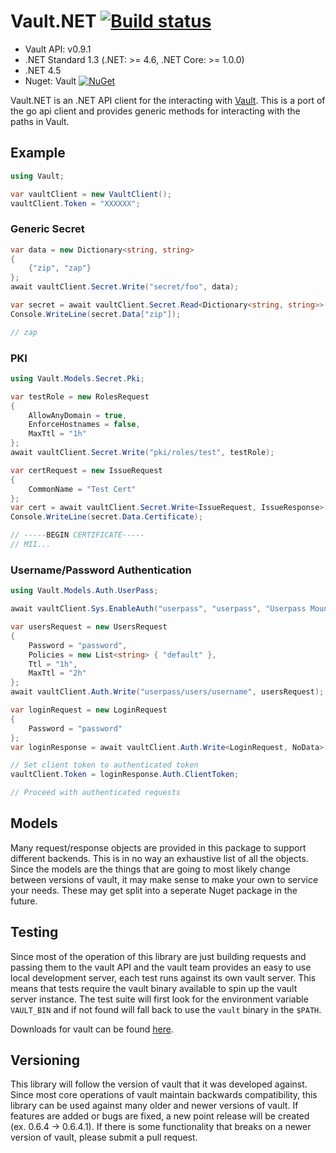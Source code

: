 # Vault.NET [![Build status](https://ci.appveyor.com/api/projects/status/784hg5j70vcnumeb/branch/master?svg=true)](https://ci.appveyor.com/project/chatham/vault-net/branch/master)

* Vault API: v0.9.1
* .NET Standard 1.3 (.NET: >= 4.6, .NET Core: >= 1.0.0)
* .NET 4.5
* Nuget: Vault [![NuGet](https://img.shields.io/nuget/v/Vault.svg)](https://www.nuget.org/packages/Vault/)

Vault.NET is an .NET API client for the interacting with [Vault](https://www.vaultproject.io/).  This is a port of the go api client and provides generic methods for interacting with the paths in Vault.  

## Example

```csharp
using Vault;

var vaultClient = new VaultClient();
vaultClient.Token = "XXXXXX";
```

### Generic Secret

```csharp
var data = new Dictionary<string, string>
{
    {"zip", "zap"}
};
await vaultClient.Secret.Write("secret/foo", data);

var secret = await vaultClient.Secret.Read<Dictionary<string, string>>("secret/foo");
Console.WriteLine(secret.Data["zip"]);

// zap
```

### PKI

```csharp
using Vault.Models.Secret.Pki;

var testRole = new RolesRequest
{
    AllowAnyDomain = true,
    EnforceHostnames = false,
    MaxTtl = "1h"
};
await vaultClient.Secret.Write("pki/roles/test", testRole);

var certRequest = new IssueRequest
{
    CommonName = "Test Cert"
};
var cert = await vaultClient.Secret.Write<IssueRequest, IssueResponse>("pki/issue/test", certRequest);
Console.WriteLine(secret.Data.Certificate);

// -----BEGIN CERTIFICATE-----
// MII...
```

### Username/Password Authentication

```csharp
using Vault.Models.Auth.UserPass;

await vaultClient.Sys.EnableAuth("userpass", "userpass", "Userpass Mount");

var usersRequest = new UsersRequest
{
    Password = "password",
    Policies = new List<string> { "default" },
    Ttl = "1h",
    MaxTtl = "2h"
};
await vaultClient.Auth.Write("userpass/users/username", usersRequest);

var loginRequest = new LoginRequest
{
    Password = "password"
};
var loginResponse = await vaultClient.Auth.Write<LoginRequest, NoData>("userpass/login/username", loginRequest);

// Set client token to authenticated token
vaultClient.Token = loginResponse.Auth.ClientToken;

// Proceed with authenticated requests
```

## Models

Many request/response objects are provided in this package to support different backends.  This is in no way an exhaustive list of all the objects.  Since the models are the things that are going to most likely change between versions of vault, it may make sense to make your own to service your needs.  These may get split into a seperate Nuget package in the future.

## Testing

Since most of the operation of this library are just building requests and passing them to the vault API and the vault team provides an easy to use local development server, each test runs against its own vault server.  This means that tests require the vault binary available to spin up the vault server instance.  The test suite will first look for the environment variable `VAULT_BIN` and if not found will fall back to use the `vault` binary in the `$PATH`.

Downloads for vault can be found [here](https://www.vaultproject.io/downloads.html).

## Versioning

This library will follow the version of vault that it was developed against.  Since most core operations of vault maintain backwards compatibility, this library can be used against many older and newer versions of vault.  If features are added or bugs are fixed, a new point release will be created (ex. 0.6.4 -> 0.6.4.1).  If there is some functionality that breaks on a newer version of vault, please submit a pull request.

